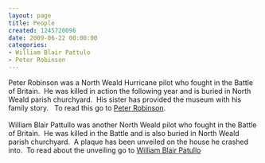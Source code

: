 ```yaml
---
layout: page
title: People
created: 1245720096
date: 2009-06-22 00:00:00
categories:
- William Blair Pattulo
- Peter Robinson
---
```

<p>Peter Robinson was a North Weald Hurricane pilot who fought in the Battle of Britain.&nbsp; He was killed in action the following year and is buried in North Weald parish churchyard.&nbsp; His sister has provided the museum with his family story.&nbsp;&nbsp; To read this go to <a href="/content/my-brother-peter-robinson-his-sister-Jean-Porter">Peter Robinson</a>.<br /><br />William Blair Pattullo was another North Weald pilot who fought in the Battle of Britain.&nbsp; He was killed in the Battle and is also buried in North Weald parish churchyard.&nbsp; A plaque has been unveiled on the house he crashed into.&nbsp; To read about the unveiling go to <a href="/content/william-blair-pattulo">William Blair Patullo</a></p>

